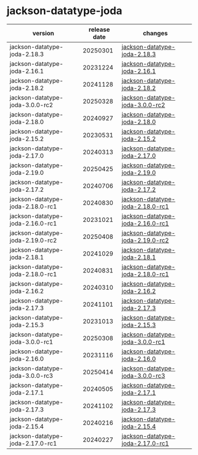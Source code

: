 # jackson-datatype-joda	


|version|release date|changes|
|---|---|---|
|jackson-datatype-joda-2.18.3|20250301|[jackson-datatype-joda-2.18.3](./jackson-datatype-joda-2.18.3-20250301.md)|
|jackson-datatype-joda-2.16.1|20231224|[jackson-datatype-joda-2.16.1](./jackson-datatype-joda-2.16.1-20231224.md)|
|jackson-datatype-joda-2.18.2|20241128|[jackson-datatype-joda-2.18.2](./jackson-datatype-joda-2.18.2-20241128.md)|
|jackson-datatype-joda-3.0.0-rc2|20250328|[jackson-datatype-joda-3.0.0-rc2](./jackson-datatype-joda-3.0.0-rc2-20250328.md)|
|jackson-datatype-joda-2.18.0|20240927|[jackson-datatype-joda-2.18.0](./jackson-datatype-joda-2.18.0-20240927.md)|
|jackson-datatype-joda-2.15.2|20230531|[jackson-datatype-joda-2.15.2](./jackson-datatype-joda-2.15.2-20230531.md)|
|jackson-datatype-joda-2.17.0|20240313|[jackson-datatype-joda-2.17.0](./jackson-datatype-joda-2.17.0-20240313.md)|
|jackson-datatype-joda-2.19.0|20250425|[jackson-datatype-joda-2.19.0](./jackson-datatype-joda-2.19.0-20250425.md)|
|jackson-datatype-joda-2.17.2|20240706|[jackson-datatype-joda-2.17.2](./jackson-datatype-joda-2.17.2-20240706.md)|
|jackson-datatype-joda-2.18.0-rc1|20240830|[jackson-datatype-joda-2.18.0-rc1](./jackson-datatype-joda-2.18.0-rc1-20240830.md)|
|jackson-datatype-joda-2.16.0-rc1|20231021|[jackson-datatype-joda-2.16.0-rc1](./jackson-datatype-joda-2.16.0-rc1-20231021.md)|
|jackson-datatype-joda-2.19.0-rc2|20250408|[jackson-datatype-joda-2.19.0-rc2](./jackson-datatype-joda-2.19.0-rc2-20250408.md)|
|jackson-datatype-joda-2.18.1|20241029|[jackson-datatype-joda-2.18.1](./jackson-datatype-joda-2.18.1-20241029.md)|
|jackson-datatype-joda-2.18.0-rc1|20240831|[jackson-datatype-joda-2.18.0-rc1](./jackson-datatype-joda-2.18.0-rc1-20240831.md)|
|jackson-datatype-joda-2.16.2|20240310|[jackson-datatype-joda-2.16.2](./jackson-datatype-joda-2.16.2-20240310.md)|
|jackson-datatype-joda-2.17.3|20241101|[jackson-datatype-joda-2.17.3](./jackson-datatype-joda-2.17.3-20241101.md)|
|jackson-datatype-joda-2.15.3|20231013|[jackson-datatype-joda-2.15.3](./jackson-datatype-joda-2.15.3-20231013.md)|
|jackson-datatype-joda-3.0.0-rc1|20250308|[jackson-datatype-joda-3.0.0-rc1](./jackson-datatype-joda-3.0.0-rc1-20250308.md)|
|jackson-datatype-joda-2.16.0|20231116|[jackson-datatype-joda-2.16.0](./jackson-datatype-joda-2.16.0-20231116.md)|
|jackson-datatype-joda-3.0.0-rc3|20250414|[jackson-datatype-joda-3.0.0-rc3](./jackson-datatype-joda-3.0.0-rc3-20250414.md)|
|jackson-datatype-joda-2.17.1|20240505|[jackson-datatype-joda-2.17.1](./jackson-datatype-joda-2.17.1-20240505.md)|
|jackson-datatype-joda-2.17.3|20241102|[jackson-datatype-joda-2.17.3](./jackson-datatype-joda-2.17.3-20241102.md)|
|jackson-datatype-joda-2.15.4|20240216|[jackson-datatype-joda-2.15.4](./jackson-datatype-joda-2.15.4-20240216.md)|
|jackson-datatype-joda-2.17.0-rc1|20240227|[jackson-datatype-joda-2.17.0-rc1](./jackson-datatype-joda-2.17.0-rc1-20240227.md)|

